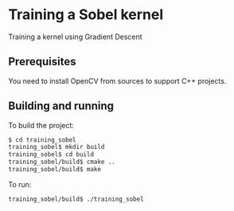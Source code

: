 # Training a Sobel kernel
Training a kernel using Gradient Descent

## Prerequisites

You need to install OpenCV from sources to support C++ projects.

## Building and running

To build the project:

```bash
$ cd training_sobel
training_sobel$ mkdir build
training_sobel$ cd build
training_sobel/build$ cmake ..
training_sobel/build$ make
```

To run:

```bash
training_sobel/build$ ./training_sobel 
```

